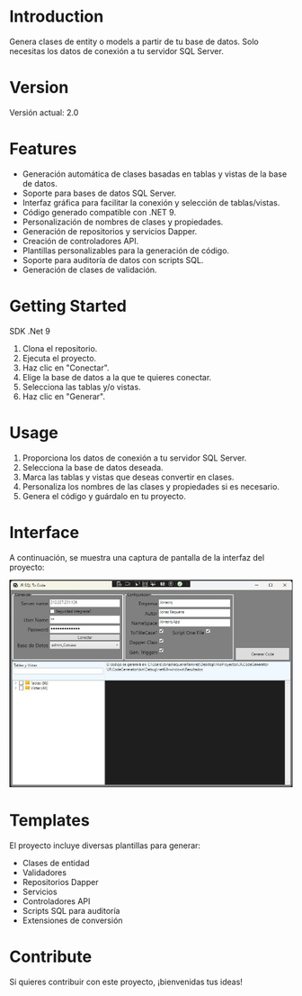 # Introduction 
Genera clases de entity o models a partir de tu base de datos. Solo necesitas los datos de conexión a tu servidor SQL Server.

# Version
Versión actual: 2.0

# Features
- Generación automática de clases basadas en tablas y vistas de la base de datos.
- Soporte para bases de datos SQL Server.
- Interfaz gráfica para facilitar la conexión y selección de tablas/vistas.
- Código generado compatible con .NET 9.
- Personalización de nombres de clases y propiedades.
- Generación de repositorios y servicios Dapper.
- Creación de controladores API.
- Plantillas personalizables para la generación de código.
- Soporte para auditoría de datos con scripts SQL.
- Generación de clases de validación.

# Getting Started
SDK .Net 9

1. Clona el repositorio.
2. Ejecuta el proyecto.
3. Haz clic en "Conectar".
4. Elige la base de datos a la que te quieres conectar.
5. Selecciona las tablas y/o vistas.
6. Haz clic en "Generar".

# Usage
1. Proporciona los datos de conexión a tu servidor SQL Server.
2. Selecciona la base de datos deseada.
3. Marca las tablas y vistas que deseas convertir en clases.
4. Personaliza los nombres de las clases y propiedades si es necesario.
5. Genera el código y guárdalo en tu proyecto.

# Interface
A continuación, se muestra una captura de pantalla de la interfaz del proyecto:

![Interfaz del proyecto](document/interface.jpg)

# Templates
El proyecto incluye diversas plantillas para generar:
- Clases de entidad
- Validadores
- Repositorios Dapper
- Servicios
- Controladores API
- Scripts SQL para auditoría
- Extensiones de conversión

# Contribute
Si quieres contribuir con este proyecto, ¡bienvenidas tus ideas!






